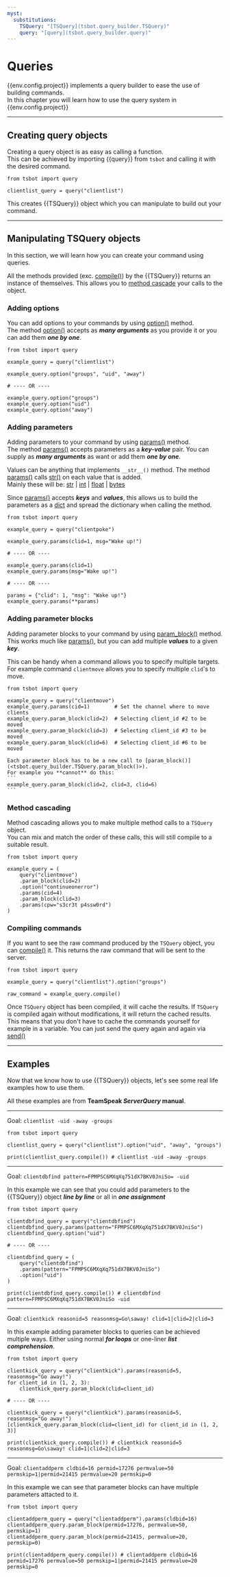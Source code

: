 ```yaml
---
myst:
  substitutions:
    TSQuery: "[TSQuery](tsbot.query_builder.TSQuery)"
    query: "[query](tsbot.query_builder.query)"
---
```


# Queries

{{env.config.project}} implements a query builder to ease the use of building commands.  
In this chapter you will learn how to use the query system in {{env.config.project}}

---

## Creating query objects

Creating a query object is as easy as calling a function.  
This can be achieved by importing {{query}} from `tsbot` and calling it with the desired command.

```
from tsbot import query

clientlist_query = query("clientlist")
```

This creates {{TSQuery}} object which you can manipulate to build out your command.

---

## Manipulating TSQuery objects

In this section, we will learn how you can create your command using queries.

All the methods provided (exc. [compile()](<tsbot.query_builder.TSQuery.compile()>)) by the {{TSQuery}} returns an instance of themselves.
This allows you to [method cascade](https://en.wikipedia.org/wiki/Method_cascading) your calls to the object.

### Adding options

You can add options to your commands by using [option()](<tsbot.query_builder.TSQuery.option()>) method.  
The method [option()](<tsbot.query_builder.TSQuery.option()>) accepts as **_many arguments_** as you provide it or you can add them **_one by one_**.

```
from tsbot import query

example_query = query("clientlist")

example_query.option("groups", "uid", "away")

# ---- OR ----

example_query.option("groups")
example_query.option("uid")
example_query.option("away")
```

### Adding parameters

Adding parameters to your command by using [params()](<tsbot.query_builder.TSQuery.params()>) method.  
The method [params()](<tsbot.query_builder.TSQuery.params()>) accepts parameters as a **_key-value_** pair. You can supply as **_many arguments_** as want or add them **_one by one_**.

Values can be anything that implements `__str__()` method. The method [params()](<tsbot.query_builder.TSQuery.params()>) calls [str()](str) on each value that is added.  
Mainly these will be: [str](str) | [int](int) | [float](float) | [bytes](bytes)

Since [params()](<tsbot.query_builder.TSQuery.params()>) accepts **_keys_** and **_values_**, this allows us to build the parameters as a [dict](dict) and spread the dictionary when calling the method.

```
from tsbot import query

example_query = query("clientpoke")

example_query.params(clid=1, msg="Wake up!")

# ---- OR ----

example_query.params(clid=1)
example_query.params(msg="Wake up!")

# ---- OR ----

params = {"clid": 1, "msg": "Wake up!"}
example_query.params(**params)
```

### Adding parameter blocks

Adding parameter blocks to your command by using [param_block()](<tsbot.query_builder.TSQuery.param_block()>) method.  
This works much like [params()](<tsbot.query_builder.TSQuery.params()>), but you can add multiple **_values_** to a given **_key_**.

This can be handy when a command allows you to specify multiple targets.
For example command `clientmove` allows you to specify multiple `clid`'s to move.

```
from tsbot import query

example_query = query("clientmove")
example_query.params(cid=1)        # Set the channel where to move clients
example_query.param_block(clid=2)  # Selecting client_id #2 to be moved
example_query.param_block(clid=3)  # Selecting client_id #3 to be moved
example_query.param_block(clid=6)  # Selecting client_id #6 to be moved
```

````{warning}
Each parameter block has to be a new call to [param_block()](<tsbot.query_builder.TSQuery.param_block()>).
For example you **cannot** do this:
```
example_query.param_block(clid=2, clid=3, clid=6)
```
````

### Method cascading

Method cascading allows you to make multiple method calls to a `TSQuery` object.  
You can mix and match the order of these calls, this will still compile to a suitable result.

```
from tsbot import query

example_query = (
    query("clientmove")
    .param_block(clid=2)
    .option("continueonerror")
    .params(cid=4)
    .param_block(clid=3)
    .params(cpw="s3cr3t p4ssw0rd")
)
```

### Compiling commands

If you want to see the raw command produced by the `TSQuery` object, you can [compile()](<tsbot.query_builder.TSQuery.compile()>) it.
This returns the raw command that will be sent to the server.

```
from tsbot import query

example_query = query("clientlist").option("groups")

raw_command = example_query.compile()
```

Once `TSQuery` object has been compiled, it will cache the results.
If `TSQuery` is compiled again without modifications, it will return the cached results.
This means that you don't have to cache the commands yourself for example in a variable.
You can just send the query again and again via [send()](<tsbot.bot.TSBot.send()>)

---

## Examples

Now that we know how to use {{TSQuery}} objects, let's see some real life examples how to use them.

All these examples are from **TeamSpeak _ServerQuery_ manual**.

---

Goal:
`clientlist -uid -away -groups`

```
from tsbot import query

clientlist_query = query("clientlist").option("uid", "away", "groups")

print(clientlist_query.compile()) # clientlist -uid -away -groups
```

---

Goal:
`clientdbfind pattern=FPMPSC6MXqXq751dX7BKV0JniSo= -uid`

In this example we can see that you could add parameters to the {{TSQuery}} object **_line by line_** or all in **_one assignment_**

```
from tsbot import query

clientdbfind_query = query("clientdbfind")
clientdbfind_query.params(pattern="FPMPSC6MXqXq751dX7BKV0JniSo")
clientdbfind_query.option("uid")

# ---- OR ----

clientdbfind_query = (
    query("clientdbfind")
    .params(pattern="FPMPSC6MXqXq751dX7BKV0JniSo")
    .option("uid")
)

print(clientdbfind_query.compile()) # clientdbfind pattern=FPMPSC6MXqXq751dX7BKV0JniSo -uid
```

---

Goal:
`clientkick reasonid=5 reasonmsg=Go\saway! clid=1|clid=2|clid=3`

In this example adding parameter blocks to queries can be achieved multiple ways.
Either using normal **_for loops_** or one-liner **_list comprehension_**.

```
from tsbot import query

clientkick_query = query("clientkick").params(reasonid=5, reasonmsg="Go away!")
for client_id in (1, 2, 3):
    clientkick_query.param_block(clid=client_id)

# ---- OR ----

clientkick_query = query("clientkick").params(reasonid=5, reasonmsg="Go away!")
[clientkick_query.param_block(clid=client_id) for client_id in (1, 2, 3)]

print(clientkick_query.compile()) # clientkick reasonid=5 reasonmsg=Go\saway! clid=1|clid=2|clid=3
```

---

Goal:
`clientaddperm cldbid=16 permid=17276 permvalue=50 permskip=1|permid=21415 permvalue=20 permskip=0`

In this example we can see that parameter blocks can have multiple parameters attacted to it.

```
from tsbot import query

clientaddperm_query = query("clientaddperm").params(cldbid=16)
clientaddperm_query.param_block(permid=17276, permvalue=50, permskip=1)
clientaddperm_query.param_block(permid=21415, permvalue=20, permskip=0)

print(clientaddperm_query.compile()) # clientaddperm cldbid=16 permid=17276 permvalue=50 permskip=1|permid=21415 permvalue=20 permskip=0
```
